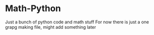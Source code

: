 # Math-Python
Just a bunch of python code and math stuff
For now there is just a one grapg making file, might add something later
